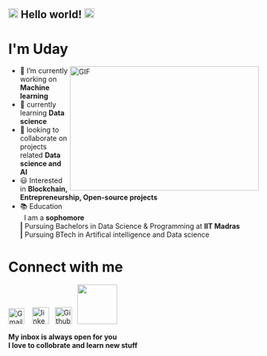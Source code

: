 ## <img src="https://github.com/TheDudeThatCode/TheDudeThatCode/blob/master/Assets/Hi.gif" width="20" height = "20"> Hello world! <img src="https://github.com/TheDudeThatCode/TheDudeThatCode/blob/master/Assets/Earth.gif" width="20"  height = "20" >
# I'm Uday 
<img align="right" alt="GIF" src="https://github.com/abhisheknaiidu/abhisheknaiidu/blob/master/code.gif?raw=true" width="380" height="250" />







- 🔭 I’m currently working on **Machine learning**
- 🌱 currently learning **Data science**
- 👯 looking to collaborate on projects related **Data science and AI**
- 😃 Interested in **Blockchain, Entrepreneurship, Open-source projects**
- 📚 Education\
         &nbsp; I am a **sophomore** \
           **|**  Pursuing Bachelors in Data Science & Programming at **IIT Madras**\
          **|**  Pursuing BTech in Artifical intelligence and Data science
       
       
       
# Connect with me 
<!--- <img src="https://github.com/TheDudeThatCode/TheDudeThatCode/blob/master/Assets/Handshake.gif" height="32px"> --->
 
[<img src="https://github.com/TheDudeThatCode/TheDudeThatCode/blob/master/Assets/Gmail.svg" alt="Gmail logo" height="32">](mailto:21f1003798@student.onlinedegree.iitm.ac.in)&nbsp;  &nbsp;
 [<img src="https://upload.wikimedia.org/wikipedia/commons/thumb/c/ca/LinkedIn_logo_initials.png/768px-LinkedIn_logo_initials.png" alt="linked in logo" width="34">](https://www.linkedin.com/in/uday-sai-t-63b29b22b/) &nbsp; 
  [<img src="https://cdn.svgporn.com/logos/github-icon.svg" alt="Github logo" width="34">](https://github.com/udayiitm) &nbsp;
 [<img src = "https://upload.wikimedia.org/wikipedia/commons/7/7c/Kaggle_logo.png" width = "80">](https://www.kaggle.com/udaysai10)

**My inbox is always open for you**\
 **I love to collobrate and learn new stuff**

<!--- ![visitors](https://visitor-badge.laobi.icu/badge?page_id=udayiitm.udayiitm) --->

